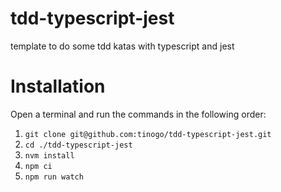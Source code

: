 # tdd-typescript-jest
template to do some tdd katas with typescript and jest

# Installation

Open a terminal and run the commands in the following order:

1. `git clone git@github.com:tinogo/tdd-typescript-jest.git`
2. `cd ./tdd-typescript-jest`
3. `nvm install`
4. `npm ci`
5. `npm run watch`
